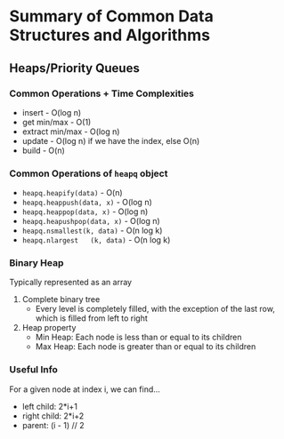 # Summary of Common Data Structures and Algorithms

## Heaps/Priority Queues
### Common Operations + Time Complexities
* insert - O(log n)
* get min/max - O(1)
* extract min/max - O(log n)
* update - O(log n) if we have the index, else O(n)
* build - O(n)

### Common Operations of `heapq` object
* `heapq.heapify(data)` - O(n)
* `heapq.heappush(data, x)` - O(log n)
* `heapq.heappop(data, x)` - O(log n)
* `heapq.heapushpop(data, x)` - O(log n)
* `heapq.nsmallest(k, data)` - O(n log k)
* `heapq.nlargest   (k, data)` - O(n log k)


### Binary Heap
Typically represented as an array
1. Complete binary tree
    * Every level is completely filled, with the exception of the last row, which is filled from left to right
2. Heap property
    * Min Heap: Each node is less than or equal to its children
    * Max Heap: Each node is greater than or equal to its children

### Useful Info
For a given node at index i, we can find...
* left child: 2*i+1
* right child: 2*i+2
* parent: (i - 1) // 2
